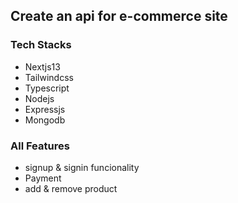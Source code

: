 ## Create an api for e-commerce site

### Tech Stacks
- Nextjs13
- Tailwindcss
- Typescript
- Nodejs
- Expressjs
- Mongodb

### All Features
- signup & signin funcionality
- Payment 
- add & remove product